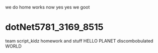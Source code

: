 we do home works now yes yes we goot
# dotNet5781_3169_8515
team script_kidz homework and stuff
HELLO PLANET
discombobulated WORLD 
